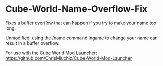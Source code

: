 # Cube-World-Name-Overflow-Fix

Fixes a buffer overflow that can happen if you try to make your name too long.

Unmodified, using the /name command ingame to change your name can result in a buffer overflow.

For use with the Cube World Mod Launcher: https://github.com/ChrisMiuchiz/Cube-World-Mod-Launcher
